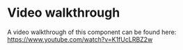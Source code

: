 # Video walkthrough

A video walkthrough of this component can be found here: https://www.youtube.com/watch?v=K1fUcLRBZ2w
